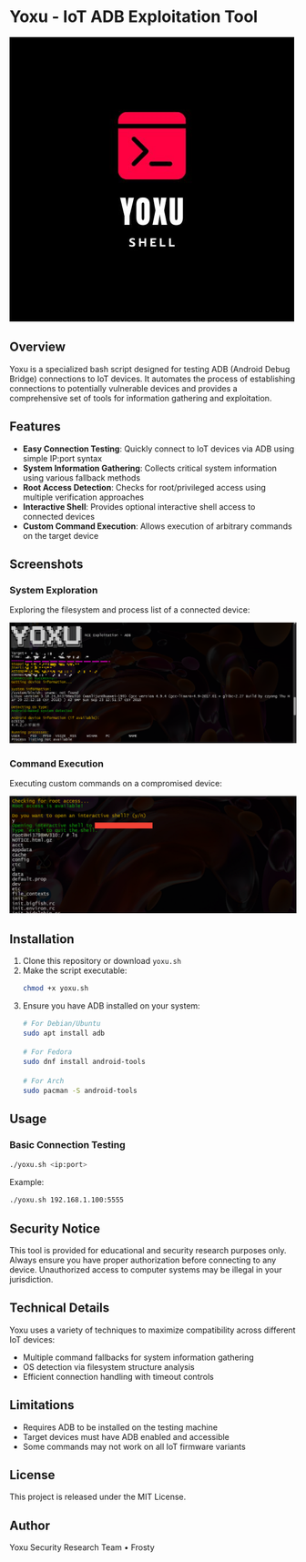 # Yoxu - IoT ADB Exploitation Tool

<img src="https://raw.githubusercontent.com/frostyxsec/YOXU/refs/heads/main/logo.jpg">

## Overview

Yoxu is a specialized bash script designed for testing ADB (Android Debug Bridge) connections to IoT devices. It automates the process of establishing connections to potentially vulnerable devices and provides a comprehensive set of tools for information gathering and exploitation.

## Features

- **Easy Connection Testing**: Quickly connect to IoT devices via ADB using simple IP:port syntax
- **System Information Gathering**: Collects critical system information using various fallback methods
- **Root Access Detection**: Checks for root/privileged access using multiple verification approaches
- **Interactive Shell**: Provides optional interactive shell access to connected devices
- **Custom Command Execution**: Allows execution of arbitrary commands on the target device

## Screenshots

### System Exploration
Exploring the filesystem and process list of a connected device:

<img src="https://raw.githubusercontent.com/frostyxsec/YOXU/refs/heads/main/1.png">

### Command Execution
Executing custom commands on a compromised device:

<img src="https://raw.githubusercontent.com/frostyxsec/YOXU/refs/heads/main/2.png">

## Installation

1. Clone this repository or download `yoxu.sh`
2. Make the script executable:
   ```bash
   chmod +x yoxu.sh
   ```
3. Ensure you have ADB installed on your system:
   ```bash
   # For Debian/Ubuntu
   sudo apt install adb
   
   # For Fedora
   sudo dnf install android-tools
   
   # For Arch
   sudo pacman -S android-tools
   ```

## Usage

### Basic Connection Testing
```bash
./yoxu.sh <ip:port>
```

Example:
```bash
./yoxu.sh 192.168.1.100:5555
```

## Security Notice

This tool is provided for educational and security research purposes only. Always ensure you have proper authorization before connecting to any device. Unauthorized access to computer systems may be illegal in your jurisdiction.

## Technical Details

Yoxu uses a variety of techniques to maximize compatibility across different IoT devices:

- Multiple command fallbacks for system information gathering
- OS detection via filesystem structure analysis
- Efficient connection handling with timeout controls

## Limitations

- Requires ADB to be installed on the testing machine
- Target devices must have ADB enabled and accessible
- Some commands may not work on all IoT firmware variants

## License

This project is released under the MIT License.

## Author

Yoxu Security Research Team
• Frosty
